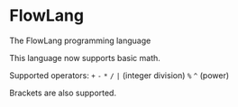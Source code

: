 # FlowLang
The FlowLang programming language

This language now supports basic math.

Supported operators:
`+`
`-`
`*`
`/`
`|` (integer division)
`%`
`^` (power)

Brackets are also supported.
